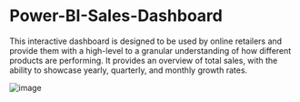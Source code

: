 # Power-BI-Sales-Dashboard
This interactive dashboard is designed to be used by online retailers and provide them with a high-level to a granular understanding of how different products are performing. It provides an overview of total sales, with the ability to showcase yearly, quarterly, and monthly growth rates.


![image](https://github.com/iamprashantjain/Power-BI-Sales-Dashboard/assets/111352127/fe470279-789a-40bd-9ed7-ee4b98d6dbf7)

